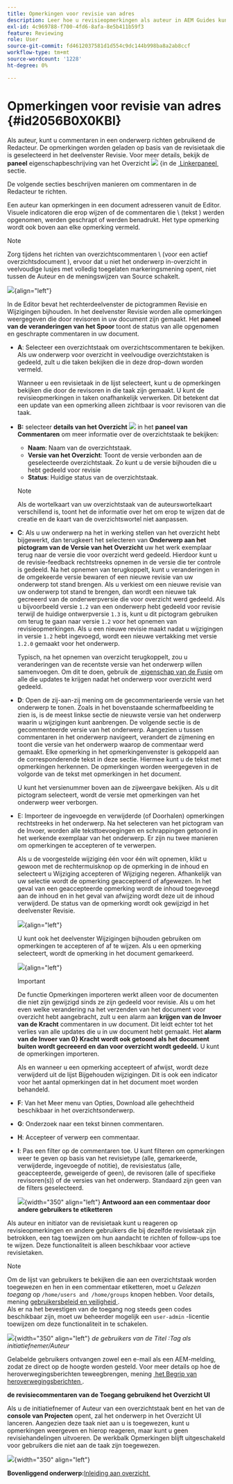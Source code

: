 ```yaml
---
title: Opmerkingen voor revisie van adres
description: Leer hoe u revisieopmerkingen als auteur in AEM Guides kunt behandelen. Ontdek hoe een auteur opmerkingen in een document kan bewerken, filteren, accepteren of afwijzen.
exl-id: 4c969788-f700-4fd6-8afa-8e5b411b59f3
feature: Reviewing
role: User
source-git-commit: fd4612037581d1d554c9dc144b998ba8a2ab8ccf
workflow-type: tm+mt
source-wordcount: '1228'
ht-degree: 0%

---
```


# Opmerkingen voor revisie van adres {#id2056B0X0KBI}

Als auteur, kunt u commentaren in een onderwerp richten gebruikend de Redacteur. De opmerkingen worden geladen op basis van de revisietaak die is geselecteerd in het deelvenster Revisie. Voor meer details, bekijk de **paneel** eigenschapbeschrijving van het Overzicht ![](images/active-review-tasklist-icon.svg) &lbrace;in de [&#x200B; Linkerpaneel &#x200B;](../user-guide/web-editor-left-panel.md) sectie.

De volgende secties beschrijven manieren om commentaren in de Redacteur te richten.

Een auteur kan opmerkingen in een document adresseren vanuit de Editor. Visuele indicatoren die erop wijzen of de commentaren die \ (tekst \) werden opgenomen, werden geschrapt of werden benadrukt. Het type opmerking wordt ook boven aan elke opmerking vermeld.

>[!NOTE]
>
> Zorg tijdens het richten van overzichtscommentaren \ (voor een actief overzichtsdocument \), ervoor dat u niet het onderwerp in-overzicht in veelvoudige lusjes met volledig toegelaten markeringsmening opent, niet tussen de Auteur en de meningswijzen van Source schakelt.

![](images/comments-page-web-editor_cs-new.png){align="left"}

In de Editor bevat het rechterdeelvenster de pictogrammen Revisie en Wijzigingen bijhouden. In het deelvenster Revisie worden alle opmerkingen weergegeven die door revisoren in uw document zijn gemaakt. Het **paneel van de veranderingen van het Spoor** toont de status van alle opgenomen en geschrapte commentaren in uw document.

- **A**: Selecteer een overzichtstaak om overzichtscommentaren te bekijken. Als uw onderwerp voor overzicht in veelvoudige overzichtstaken is gedeeld, zult u die taken bekijken die in deze drop-down worden vermeld.

  Wanneer u een revisietaak in de lijst selecteert, kunt u de opmerkingen bekijken die door de revisoren in die taak zijn gemaakt. U kunt de revisieopmerkingen in taken onafhankelijk verwerken. Dit betekent dat een update van een opmerking alleen zichtbaar is voor revisoren van die taak.

- **B:** selecteer **details van het Overzicht** ![](images/active-review-info-icon.svg) in het **paneel van Commentaren** om meer informatie over de overzichtstaak te bekijken:

   - **Naam**: Naam van de overzichtstaak.
   - **Versie van het Overzicht**: Toont de versie verbonden aan de geselecteerde overzichtstaak. Zo kunt u de versie bijhouden die u hebt gedeeld voor revisie
   - **Status**: Huidige status van de overzichtstaak.

  >[!NOTE]
  >
  > Als de wortelkaart van uw overzichtstaak van de auteurswortelkaart verschillend is, toont het de informatie over het om erop te wijzen dat de creatie en de kaart van de overzichtswortel niet aanpassen.

- **C**: Als u uw onderwerp na het in werking stellen van het overzicht hebt bijgewerkt, dan terugkeert het selecteren van **Onderwerp aan het pictogram van de Versie van het Overzicht** uw het werk exemplaar terug naar de versie die voor overzicht werd gedeeld. Hierdoor kunt u de revisie-feedback rechtstreeks opnemen in de versie die ter controle is gedeeld. Na het opnemen van terugkoppelt, kunt u veranderingen in de omgekeerde versie bewaren of een nieuwe revisie van uw onderwerp tot stand brengen. Als u verkiest om een nieuwe revisie van uw onderwerp tot stand te brengen, dan wordt een nieuwe tak gecreeerd van de onderwerpversie die voor overzicht werd gedeeld. Als u bijvoorbeeld versie `1.2` van een onderwerp hebt gedeeld voor revisie terwijl de huidige ontwerpversie `1.3` is, kunt u dit pictogram gebruiken om terug te gaan naar versie `1.2` voor het opnemen van revisieopmerkingen. Als u een nieuwe revisie maakt nadat u wijzigingen in versie `1.2` hebt ingevoegd, wordt een nieuwe vertakking met versie `1.2.0` gemaakt voor het onderwerp.

  Typisch, na het opnemen van overzicht terugkoppelt, zou u veranderingen van de recentste versie van het onderwerp willen samenvoegen. Om dit te doen, gebruik de [&#x200B; eigenschap van de Fusie &#x200B;](web-editor-features.md#id205DF04E0HS) om alle die updates te krijgen nadat het onderwerp voor overzicht werd gedeeld.

- **D**: Open de zij-aan-zij mening om de gecommentarieerde versie van het onderwerp te tonen. Zoals in het bovenstaande schermafbeelding te zien is, is de meest linkse sectie de nieuwste versie van het onderwerp waarin u wijzigingen kunt aanbrengen. De volgende sectie is de gecommenteerde versie van het onderwerp. Aangezien u tussen commentaren in het onderwerp navigeert, verandert de zijmening en toont die versie van het onderwerp waarop de commentaar werd gemaakt. Elke opmerking in het opmerkingenvenster is gekoppeld aan de corresponderende tekst in deze sectie. Hiermee kunt u de tekst met opmerkingen herkennen. De opmerkingen worden weergegeven in de volgorde van de tekst met opmerkingen in het document.

  U kunt het versienummer boven aan de zijweergave bekijken. Als u dit pictogram selecteert, wordt de versie met opmerkingen van het onderwerp weer verborgen.

- E: Importeer de ingevoegde en verwijderde \(of Doorhalen\) opmerkingen rechtstreeks in het onderwerp. Na het selecteren van het pictogram van de Invoer, worden alle teksttoevoegingen en schrappingen getoond in het werkende exemplaar van het onderwerp. Er zijn nu twee manieren om opmerkingen te accepteren of te verwerpen.

  Als u de voorgestelde wijziging één voor één wilt opnemen, klikt u gewoon met de rechtermuisknop op de opmerking in de inhoud en selecteert u Wijziging accepteren of Wijziging negeren. Afhankelijk van uw selectie wordt de opmerking geaccepteerd of afgewezen. In het geval van een geaccepteerde opmerking wordt de inhoud toegevoegd aan de inhoud en in het geval van afwijzing wordt deze uit de inhoud verwijderd. De status van de opmerking wordt ook gewijzigd in het deelvenster Revisie.

  ![](images/import-comment-accept-web-editor_cs-new.png){align="left"}

  U kunt ook het deelvenster Wijzigingen bijhouden gebruiken om opmerkingen te accepteren of af te wijzen. Als u een opmerking selecteert, wordt de opmerking in het document gemarkeerd.

  ![](images/changes-tab_cs-new.png){align="left"}

  >[!IMPORTANT]
  >
  > De functie Opmerkingen importeren werkt alleen voor de documenten die niet zijn gewijzigd sinds ze zijn gedeeld voor revisie. Als u om het even welke verandering na het verzenden van het document voor overzicht hebt aangebracht, zult u een alarm aan **krijgen van de Invoer van de Kracht** commentaren in uw document. Dit leidt echter tot het verlies van alle updates die u in uw document hebt gemaakt. Het **alarm van de Invoer van 0&rbrace; Kracht wordt ook getoond als het document buiten wordt gecreeerd en dan voor overzicht wordt gedeeld.** U kunt de opmerkingen importeren.

  Als en wanneer u een opmerking accepteert of afwijst, wordt deze verwijderd uit de lijst Bijgehouden wijzigingen. Dit is ook een indicator voor het aantal opmerkingen dat in het document moet worden behandeld.

- **F**: Van het Meer menu van Opties, Download alle gehechtheid beschikbaar in het overzichtsonderwerp.
- **G**: Onderzoek naar een tekst binnen commentaren.
- **H**: Accepteer of verwerp een commentaar.

- **I**: Pas een filter op de commentaren toe. U kunt filteren om opmerkingen weer te geven op basis van het revisietype \(alle, gemarkeerde, verwijderde, ingevoegde of notitie\), de revisiestatus \(alle, geaccepteerde, geweigerde of geen\), de revisoren \(alle of specifieke revisoren\(s\)\) of de versies van het onderwerp. Standaard zijn geen van de filters geselecteerd.

  ![](images/review-comments-author-filter.png){width="350" align="left"}
  **Antwoord aan een commentaar door andere gebruikers te etiketteren**

Als auteur en initiator van de revisietaak kunt u reageren op revisieopmerkingen en andere gebruikers die bij dezelfde revisietaak zijn betrokken, een tag toewijzen om hun aandacht te richten of follow-ups toe te wijzen. Deze functionaliteit is alleen beschikbaar voor actieve revisietaken.

>[!NOTE]
>
> Om de lijst van gebruikers te bekijken die aan een overzichtstaak worden toegewezen en hen in een commentaar etiketteren, moet u *Gelezen toegang* op `/home/users and /home/groups` knopen hebben. Voor details, mening [&#x200B; gebruikersbeleid en veiligheid &#x200B;](../cs-install-guide/user-admin-sec.md#additional-notes-on-user-groups). <br> Als er na het bevestigen van de toegang nog steeds geen codes beschikbaar zijn, moet uw beheerder mogelijk een `user-admin` -licentie toewijzen om deze functionaliteit in te schakelen.

![](images/tag-users-review.png){width="350" align="left"}
*de gebruikers van de Titel :Tag als initiatiefnemer/Auteur*

Gelabelde gebruikers ontvangen zowel een e-mail als een AEM-melding, zodat ze direct op de hoogte worden gesteld. Voor meer details op hoe de heroverwegingsberichten teweegbrengen, mening [&#x200B; het Begrip van heroverwegingsberichten &#x200B;](./review-understanding-review-notifications.md).

**de revisiecommentaren van de Toegang gebruikend het Overzicht UI**

Als u de initiatiefnemer of Auteur van een overzichtstaak bent en het van de **console van Projecten** opent, zal het onderwerp in het Overzicht UI lanceren. Aangezien deze taak niet aan u is toegewezen, kunt u opmerkingen weergeven en hierop reageren, maar kunt u geen revisiehandelingen uitvoeren. De werkbalk Opmerkingen blijft uitgeschakeld voor gebruikers die niet aan de taak zijn toegewezen.

![](images/review-comments-toolbar-disabled.png){width="350" align="left"}

**Bovenliggend onderwerp:**&#x200B;[&#x200B; Inleiding aan overzicht &#x200B;](review.md)
